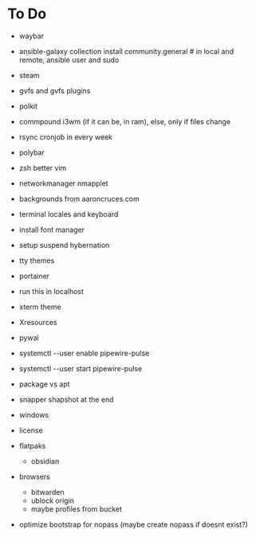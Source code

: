 # To Do
- waybar
- ansible-galaxy collection install community.general # in local and remote, ansible user and sudo
- steam
- gvfs and gvfs plugins
- polkit
- commpound i3wm (if it can be, in ram), else, only if files change
- rsync cronjob in every week
- polybar
- zsh better vim 
- networkmanager nmapplet
- backgrounds from aaroncruces.com
- terminal locales and keyboard
- install font manager
- setup suspend hybernation
- tty themes
- portainer
- run this in localhost
- xterm theme 
- Xresources
- pywal
- systemctl --user enable pipewire-pulse
- systemctl --user start pipewire-pulse
- package vs apt
- snapper shapshot at the end
- windows
- license
- flatpaks
    - obsidian
- browsers
    - bitwarden
    - ublock origin
    - maybe profiles from bucket

- optimize bootstrap for  nopass (maybe create nopass if doesnt exist?)
